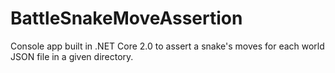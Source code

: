 # BattleSnakeMoveAssertion
Console app built in .NET Core 2.0 to assert a snake's moves for each world JSON file in a given directory.
